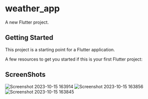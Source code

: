 # weather_app

A new Flutter project.

## Getting Started

This project is a starting point for a Flutter application.

A few resources to get you started if this is your first Flutter project:

## ScreenShots
![Screenshot 2023-10-15 163914](https://github.com/vipinmehra535/weather_app/assets/88340224/571b944e-6967-45cb-9e17-e63b4a7dfcc9)
![Screenshot 2023-10-15 163856](https://github.com/vipinmehra535/weather_app/assets/88340224/9030fb4f-b2c9-4162-a6a2-d3245003c3f4)
![Screenshot 2023-10-15 163845](https://github.com/vipinmehra535/weather_app/assets/88340224/a6636ad5-364e-4c9b-8c4e-60c20841ad84)
